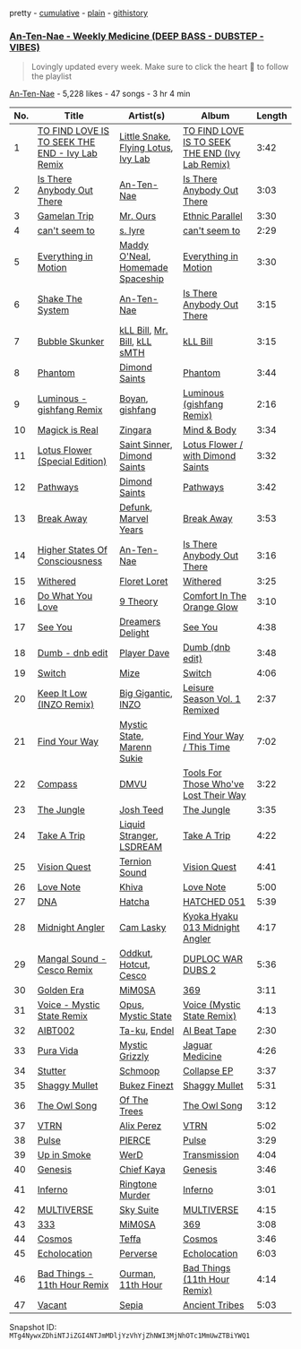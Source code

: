 pretty - [cumulative](/playlists/cumulative/4ugml2yTfIJzuEpytnzJYP.md) - [plain](/playlists/plain/4ugml2yTfIJzuEpytnzJYP) - [githistory](https://github.githistory.xyz/mackorone/spotify-playlist-archive/blob/main/playlists/plain/4ugml2yTfIJzuEpytnzJYP)

### [An\-Ten\-Nae \- Weekly Medicine \(DEEP BASS \- DUBSTEP \- VIBES\)](https://open.spotify.com/playlist/4ugml2yTfIJzuEpytnzJYP)

> Lovingly updated every week\.  Make sure to click the heart 💓 to follow the playlist

[An\-Ten\-Nae](https://open.spotify.com/user/124011761) - 5,228 likes - 47 songs - 3 hr 4 min

| No. | Title | Artist(s) | Album | Length |
|---|---|---|---|---|
| 1 | [TO FIND LOVE IS TO SEEK THE END \- Ivy Lab Remix](https://open.spotify.com/track/0c2NAdPReN7SUNR809lkVR) | [Little Snake](https://open.spotify.com/artist/2Hr12vmF0ozKYzLjPB2ZfX), [Flying Lotus](https://open.spotify.com/artist/29XOeO6KIWxGthejQqn793), [Ivy Lab](https://open.spotify.com/artist/3VXCvo9Sr0hbZ4mk6VOKBs) | [TO FIND LOVE IS TO SEEK THE END \(Ivy Lab Remix\)](https://open.spotify.com/album/6G9cHPZ03iG8q1749C4PJt) | 3:42 |
| 2 | [Is There Anybody Out There](https://open.spotify.com/track/1R7z1ECtLCOHKRNUp4mTK7) | [An\-Ten\-Nae](https://open.spotify.com/artist/60WU0oNpF372dzVGDe4BcV) | [Is There Anybody Out There](https://open.spotify.com/album/7Krdabty2ZZ7sYeLmXA5ms) | 3:03 |
| 3 | [Gamelan Trip](https://open.spotify.com/track/0mrV0IUYZMMhaXktEhcB5P) | [Mr\. Ours](https://open.spotify.com/artist/6EwwuYy64C4VABaiPhjkcP) | [Ethnic Parallel](https://open.spotify.com/album/5jsbvybLuIG4UZa0245lHJ) | 3:30 |
| 4 | [can't seem to](https://open.spotify.com/track/0p5tCrpBT4WLfwQ2lLMXGb) | [s\. lyre](https://open.spotify.com/artist/0Ic21br4X3YoE8wZgwTK0f) | [can't seem to](https://open.spotify.com/album/3PEZDg9PyJcJg3Dir5Hlu5) | 2:29 |
| 5 | [Everything in Motion](https://open.spotify.com/track/5AziuCyb4rubDsIM02uPLt) | [Maddy O'Neal](https://open.spotify.com/artist/2G4VZIbfdmr60dYUB0oIxF), [Homemade Spaceship](https://open.spotify.com/artist/5M586rTBkLFyhEOuKWtDk4) | [Everything in Motion](https://open.spotify.com/album/6pqooOc3ILxOSxe6QZzLy7) | 3:30 |
| 6 | [Shake The System](https://open.spotify.com/track/3JCcoxU0MnbSA020N9Vi7m) | [An\-Ten\-Nae](https://open.spotify.com/artist/60WU0oNpF372dzVGDe4BcV) | [Is There Anybody Out There](https://open.spotify.com/album/7Krdabty2ZZ7sYeLmXA5ms) | 3:15 |
| 7 | [Bubble Skunker](https://open.spotify.com/track/4pzNR41ncCKYu211lIGGex) | [kLL Bill](https://open.spotify.com/artist/55yeFqdWLSKgOdF6QEOhOr), [Mr\. Bill](https://open.spotify.com/artist/5JJclMMPi2YgEKjJY9AjbB), [kLL sMTH](https://open.spotify.com/artist/5vKYp6eOOHPKfb8UX5nUXK) | [kLL Bill](https://open.spotify.com/album/5ZqhrzXrsU8U8INCUihJZq) | 3:15 |
| 8 | [Phantom](https://open.spotify.com/track/7fGeTLKVm9BY8KsqSl6Ke1) | [Dimond Saints](https://open.spotify.com/artist/38LWle0ChG6k0UHsOnoO75) | [Phantom](https://open.spotify.com/album/1lHmOYabioXFvBI5WnV7HU) | 3:44 |
| 9 | [Luminous \- gishfang Remix](https://open.spotify.com/track/1d9AeaczLLIZ1w28k8fRAn) | [Boyan](https://open.spotify.com/artist/0Oro38xoxbaWM8qUopnYoJ), [gishfang](https://open.spotify.com/artist/06mQZrPXVhaKifGQSMHfjv) | [Luminous \(gishfang Remix\)](https://open.spotify.com/album/3lMhNcUS3WqDwhJ1HS6LYJ) | 2:16 |
| 10 | [Magick is Real](https://open.spotify.com/track/601Km68r5hhVzwG1oKnX2z) | [Zingara](https://open.spotify.com/artist/5LxbXRVEMOw6i1WSa2YQn1) | [Mind & Body](https://open.spotify.com/album/3U9B2nWzZpMT8vWoVv1VSx) | 3:34 |
| 11 | [Lotus Flower \(Special Edition\)](https://open.spotify.com/track/4KtJs4bQl9Sq5ZiOEBD7Ro) | [Saint Sinner](https://open.spotify.com/artist/0DoWlk1NzQp1VWVFtZOb8Y), [Dimond Saints](https://open.spotify.com/artist/38LWle0ChG6k0UHsOnoO75) | [Lotus Flower / with Dimond Saints](https://open.spotify.com/album/2ZMc6j04fiWOKP2Vkm43DI) | 3:32 |
| 12 | [Pathways](https://open.spotify.com/track/37MQC1HF0hiApuaSEcq5fl) | [Dimond Saints](https://open.spotify.com/artist/38LWle0ChG6k0UHsOnoO75) | [Pathways](https://open.spotify.com/album/2aIi4kmiK0wipFpm8PJm1l) | 3:42 |
| 13 | [Break Away](https://open.spotify.com/track/63dPSCJ26JPNmbFf62bZcH) | [Defunk](https://open.spotify.com/artist/79OsU8JudFdMQxQTnyOJcF), [Marvel Years](https://open.spotify.com/artist/6X2cD6Y4zRNwn8ZkYPHKe6) | [Break Away](https://open.spotify.com/album/51c29JC1iFF8aLvuVX3QTh) | 3:53 |
| 14 | [Higher States Of Consciousness](https://open.spotify.com/track/1gAY53TYo26XYNPnzKHcPN) | [An\-Ten\-Nae](https://open.spotify.com/artist/60WU0oNpF372dzVGDe4BcV) | [Is There Anybody Out There](https://open.spotify.com/album/7Krdabty2ZZ7sYeLmXA5ms) | 3:16 |
| 15 | [Withered](https://open.spotify.com/track/7867Kggy532B4wD6OQAoMu) | [Floret Loret](https://open.spotify.com/artist/1SOahWJen3CxHs0e9eCmFe) | [Withered](https://open.spotify.com/album/0lIYFvhXYNhg66VNd23BDi) | 3:25 |
| 16 | [Do What You Love](https://open.spotify.com/track/2d6VpS0QGYPDipralkDfCY) | [9 Theory](https://open.spotify.com/artist/06tYi7DxoKe8PfYCeHGGFK) | [Comfort In The Orange Glow](https://open.spotify.com/album/5IPhg5fIyLvkA2eJj3tsOQ) | 3:10 |
| 17 | [See You](https://open.spotify.com/track/2OQ0lsnpgmwmaIuSfVFIDx) | [Dreamers Delight](https://open.spotify.com/artist/1bDXdxSg3Ve7V7f3bteIyk) | [See You](https://open.spotify.com/album/1Q6A1gHBqhS3uq5nQpzv30) | 4:38 |
| 18 | [Dumb \- dnb edit](https://open.spotify.com/track/5VspIe3SteTgIT8jJA3V7J) | [Player Dave](https://open.spotify.com/artist/1rQItbnVgtRiJkTxHRBUc0) | [Dumb \(dnb edit\)](https://open.spotify.com/album/66lKWt1amMXKhZLGKt96rd) | 3:48 |
| 19 | [Switch](https://open.spotify.com/track/6cUrJ1tZ82b6UwS69og24J) | [Mize](https://open.spotify.com/artist/31uPFWR7sBQ3dcZ8y8zOzY) | [Switch](https://open.spotify.com/album/6dtKFemPXxxMVQBlVwYq4g) | 4:06 |
| 20 | [Keep It Low \(INZO Remix\)](https://open.spotify.com/track/5q0qSXk9GZHsyrovYMogO8) | [Big Gigantic](https://open.spotify.com/artist/7o7mC95EDbJKTcPAAs8C3r), [INZO](https://open.spotify.com/artist/18Eu7uJEMPWwwt1QUdCglQ) | [Leisure Season Vol\. 1 Remixed](https://open.spotify.com/album/6O0GS8bjHDCx7ZavQ2fqrH) | 2:37 |
| 21 | [Find Your Way](https://open.spotify.com/track/05xa7uXssS5nOaI5rk3Syb) | [Mystic State](https://open.spotify.com/artist/052KAntc3fhUFwUgewa3Q4), [Marenn Sukie](https://open.spotify.com/artist/0iCikBx8HjlrYP10DDxzle) | [Find Your Way / This Time](https://open.spotify.com/album/6V6ATIIr6w7PYmsPd5WNpk) | 7:02 |
| 22 | [Compass](https://open.spotify.com/track/61u2a1VcmmUoI9jOHdSWN5) | [DMVU](https://open.spotify.com/artist/59DcOmdlmKUgsUrb2S7Nb6) | [Tools For Those Who've Lost Their Way](https://open.spotify.com/album/7N3wsrHIFKe3J8BqHdVU2H) | 3:22 |
| 23 | [The Jungle](https://open.spotify.com/track/5MxkPvXIWfywZZ5USYa9js) | [Josh Teed](https://open.spotify.com/artist/0m5NlhNMYQc0gUmvmRmVUS) | [The Jungle](https://open.spotify.com/album/2pur66tVtmzJrXIrTkhSn0) | 3:35 |
| 24 | [Take A Trip](https://open.spotify.com/track/5CZo2k6Ru1wJYbcvQVaoub) | [Liquid Stranger](https://open.spotify.com/artist/4YJsSCuag8W1TFTgSeEc2k), [LSDREAM](https://open.spotify.com/artist/3Hrqjumb6WHg2aAUHJHLND) | [Take A Trip](https://open.spotify.com/album/5HMJ6OOT8Z6WjNbdK61P2u) | 4:22 |
| 25 | [Vision Quest](https://open.spotify.com/track/78muRkn22ADBNBwDmDg4VM) | [Ternion Sound](https://open.spotify.com/artist/5sZGZj7wvhCwlG6KBvG90a) | [Vision Quest](https://open.spotify.com/album/3h04FoSQ3lsjPI1V0Qo0Wo) | 4:41 |
| 26 | [Love Note](https://open.spotify.com/track/499OtEO8DgeETgRzvox80I) | [Khiva](https://open.spotify.com/artist/3cH0fKXiWesYFzqJwiWlAD) | [Love Note](https://open.spotify.com/album/3NXDPwCwIyFbZuFIhFIyym) | 5:00 |
| 27 | [DNA](https://open.spotify.com/track/6igOu1dKezn6cqJgAoXuAo) | [Hatcha](https://open.spotify.com/artist/6uKJAfwWvzUrpHovtyaPet) | [HATCHED 051](https://open.spotify.com/album/39sdmhLnB00K0Qx22LCpMW) | 5:39 |
| 28 | [Midnight Angler](https://open.spotify.com/track/6jjG4Hhpggq0LuQGz22r1a) | [Cam Lasky](https://open.spotify.com/artist/2UWIVc2ZEBbdoFjOYf4yph) | [Kyoka Hyaku 013 Midnight Angler](https://open.spotify.com/album/0KcMkmJGnpSBfo9PlNGHNx) | 4:17 |
| 29 | [Mangal Sound \- Cesco Remix](https://open.spotify.com/track/61t8KC9k8RCY8ogEWqlrqh) | [Oddkut](https://open.spotify.com/artist/45ME91Qyv7XQQk0SBaSxgQ), [Hotcut](https://open.spotify.com/artist/2LOBWnVyFlt96KFUF4nieL), [Cesco](https://open.spotify.com/artist/7Gg3X2b5ljrhVGXDAwcrq3) | [DUPLOC WAR DUBS 2](https://open.spotify.com/album/4ZcTmuD4WEUrGc9Rx3bjZb) | 5:36 |
| 30 | [Golden Era](https://open.spotify.com/track/1jphn6lBvNra4vq0jssen2) | [MiM0SA](https://open.spotify.com/artist/5BTlwnHtDmzpMj0URbp4Ur) | [369](https://open.spotify.com/album/0huaoBCZBy6A0kPy34teUE) | 3:11 |
| 31 | [Voice \- Mystic State Remix](https://open.spotify.com/track/7zEoRwiXCVFW3xA07RJGBS) | [Opus](https://open.spotify.com/artist/7gdAc6xAf30x3jD2UFbKK7), [Mystic State](https://open.spotify.com/artist/052KAntc3fhUFwUgewa3Q4) | [Voice \(Mystic State Remix\)](https://open.spotify.com/album/48TlLtMlyiMm8yI7OdJX2P) | 4:13 |
| 32 | [AIBT002](https://open.spotify.com/track/5XJbXTityTLG6SM9Hu6z6M) | [Ta\-ku](https://open.spotify.com/artist/13Kd75NSHSp9lB4CaqPMOV), [Endel](https://open.spotify.com/artist/3JNr31WfX56vgwBuIcdOt4) | [AI Beat Tape](https://open.spotify.com/album/2PgvIOKViA6u74we5C9kEp) | 2:30 |
| 33 | [Pura Vida](https://open.spotify.com/track/4UodxqRyzXEE4yg3Xf3D3V) | [Mystic Grizzly](https://open.spotify.com/artist/5KBp5tw7buUpJT7WxNrezV) | [Jaguar Medicine](https://open.spotify.com/album/5SCx6fGwAMtFCz12sEY7Vv) | 4:26 |
| 34 | [Stutter](https://open.spotify.com/track/0xvV5ou14UMhDPVVPl4bdq) | [Schmoop](https://open.spotify.com/artist/7w1P3S7Se2WKHlOBQlqdR5) | [Collapse EP](https://open.spotify.com/album/4A0kpMhLGUO2CtH5zqli4d) | 3:37 |
| 35 | [Shaggy Mullet](https://open.spotify.com/track/53exglsd8umduSuQsxnkNJ) | [Bukez Finezt](https://open.spotify.com/artist/7lpT19TLWJN0pPEmUF9FTH) | [Shaggy Mullet](https://open.spotify.com/album/265FApjVuPAYEQYpcbBLUU) | 5:31 |
| 36 | [The Owl Song](https://open.spotify.com/track/7CdcnX9m1wI8sIlQGLd0Un) | [Of The Trees](https://open.spotify.com/artist/5V7NIXgCnX2KuQ01Bxg20c) | [The Owl Song](https://open.spotify.com/album/38EVhFxJ7NEkFHFzUxXQNo) | 3:12 |
| 37 | [VTRN](https://open.spotify.com/track/3S9ibhJKqpdBfBSDFaCQv4) | [Alix Perez](https://open.spotify.com/artist/4e6pQ61gYReORJoXcrQH1Z) | [VTRN](https://open.spotify.com/album/3m5zP3S9CyQqJvbjINGvMI) | 5:02 |
| 38 | [Pulse](https://open.spotify.com/track/6UQhXFGhrsqoQC9VzgBads) | [PIERCE](https://open.spotify.com/artist/1sg7LKlpfKmZSvI0xxqNWC) | [Pulse](https://open.spotify.com/album/2pP8FP2pWfb94qCJrHhy7f) | 3:29 |
| 39 | [Up in Smoke](https://open.spotify.com/track/44pU0jjcq3kxtXe9Nv3mOU) | [WerD](https://open.spotify.com/artist/6rik4C78AcU2bAncYFNLgZ) | [Transmission](https://open.spotify.com/album/6Oiqyx3pmTGdzJG1EZL93b) | 4:04 |
| 40 | [Genesis](https://open.spotify.com/track/2l5zC9tYT3oPPCvDYnke3U) | [Chief Kaya](https://open.spotify.com/artist/558zMGW1SDfXPdI862UQ2A) | [Genesis](https://open.spotify.com/album/7jXXhska4s5ewmCjx3f542) | 3:46 |
| 41 | [Inferno](https://open.spotify.com/track/1MGrP7eLvfLDKMmAiEcufm) | [Ringtone Murder](https://open.spotify.com/artist/6DQVEV3tyaBDdb0Z7Z2cKh) | [Inferno](https://open.spotify.com/album/4cvjwU0s2yLAHmKDGbPcGY) | 3:01 |
| 42 | [MULTIVERSE](https://open.spotify.com/track/23oOs4H4jRkYCSwOf7MApd) | [Sky Suite](https://open.spotify.com/artist/0D3OutokoXMRF8kwCPpJZc) | [MULTIVERSE](https://open.spotify.com/album/1a63sK5PcSjgbceKc5u0oU) | 4:15 |
| 43 | [333](https://open.spotify.com/track/1hF1acUnz0dqh0RszUsHbF) | [MiM0SA](https://open.spotify.com/artist/5BTlwnHtDmzpMj0URbp4Ur) | [369](https://open.spotify.com/album/0huaoBCZBy6A0kPy34teUE) | 3:08 |
| 44 | [Cosmos](https://open.spotify.com/track/34KsxA9KlUo7DqENzW9l2Y) | [Teffa](https://open.spotify.com/artist/3w8EiOMwnAuuWfPmX5kRqb) | [Cosmos](https://open.spotify.com/album/0KgmLt015HgyQQmHR2WlxI) | 3:46 |
| 45 | [Echolocation](https://open.spotify.com/track/3jsDLsL6d5VXyhLY98moJb) | [Perverse](https://open.spotify.com/artist/774sonWkC6CKx3KSMgUoq7) | [Echolocation](https://open.spotify.com/album/01XJE8K5FAvvoha2LsDAF0) | 6:03 |
| 46 | [Bad Things \- 11th Hour Remix](https://open.spotify.com/track/0aGLQnuOBPHqpHW61xbrya) | [Ourman](https://open.spotify.com/artist/50fccMrp2zhFFghqN6JIp8), [11th Hour](https://open.spotify.com/artist/2KizYftxFxLHLqsudT07bf) | [Bad Things \(11th Hour Remix\)](https://open.spotify.com/album/6mXh0aonbjxgzm9oXWPSEa) | 4:14 |
| 47 | [Vacant](https://open.spotify.com/track/7HDu8teid1cFGtiAQlLG0a) | [Sepia](https://open.spotify.com/artist/7v5C9SalNHvwDF5sTpWDhi) | [Ancient Tribes](https://open.spotify.com/album/5q5FRgtpjlzDvD9gOTZdTS) | 5:03 |

Snapshot ID: `MTg4NywxZDhiNTJiZGI4NTJmMDljYzVhYjZhNWI3MjNhOTc1MmUwZTBiYWQ1`
